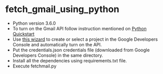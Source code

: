 # fetch_gmail_using_python

 * Python version 3.6.0
 * To turn on the Gmail API follow instruction mentioned on [Python Quickstart](https://developers.google.com/gmail/api/quickstart/python)
 * Use [this wizard](https://console.developers.google.com/flows/enableapi?apiid=gmail) to create or select a project in the Google Developers Console and automatically turn on the API.
 * Put the credentials.json credentials file (downloaded from Google Developers Console) in the same directory.
 * Install all the dependencies using requirements.txt file.
 * Execute fetchmail.py
